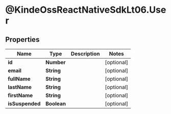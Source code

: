# @KindeOssReactNativeSdkLt06.User

## Properties

| Name            | Type        | Description | Notes      |
| --------------- | ----------- | ----------- | ---------- |
| **id**          | **Number**  |             | [optional] |
| **email**       | **String**  |             | [optional] |
| **fullName**    | **String**  |             | [optional] |
| **lastName**    | **String**  |             | [optional] |
| **firstName**   | **String**  |             | [optional] |
| **isSuspended** | **Boolean** |             | [optional] |
